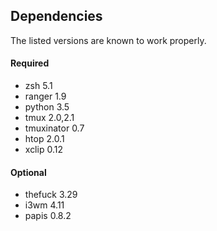## Dependencies

The listed versions are known to work properly.

#### Required
- zsh 5.1
- ranger 1.9
- python 3.5
- tmux 2.0,2.1
- tmuxinator 0.7
- htop 2.0.1
- xclip 0.12

#### Optional
- thefuck 3.29
- i3wm 4.11
- papis 0.8.2
